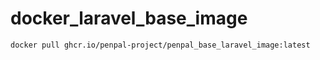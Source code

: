 # docker_laravel_base_image
 
```bash
docker pull ghcr.io/penpal-project/penpal_base_laravel_image:latest
```
